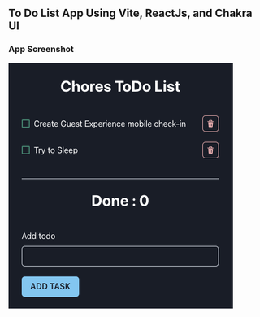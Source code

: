 ## To Do List App Using Vite, ReactJs, and Chakra UI

### App Screenshot
![screenshot](./src/assets/todo-app.png)
